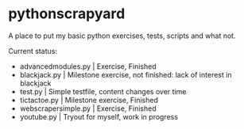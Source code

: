 # pythonscrapyard
A place to put my basic python exercises, tests, scripts and what not.

Current status:
- advancedmodules.py | Exercise, Finished
- blackjack.py | Milestone exercise, not finished: lack of interest in blackjack
- test.py | Simple testfile, content changes over time
- tictactoe.py | Milestone exercise, Finished
- webscrapersimple.py | Exercise, Finished
- youtube.py | Tryout for myself, work in progress
